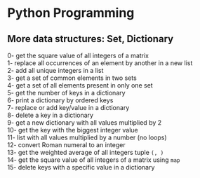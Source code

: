 <h1>Python Programming</h1>
<h2>More data structures: Set, Dictionary</h2>
0- get the square value of all integers of a matrix</br>
1- replace all occurrences of an element by another in a new list</br>
2- add all unique integers in a list</br>
3- get a set of common elements in two sets</br>
4- get a set of all elements present in only one set</br>
5- get the number of keys in a dictionary</br>
6- print a dictionary by ordered keys</br>
7- replace or add key/value in a dictionary</br>
8- delete a key in a dictionary</br>
9- get a new dictionary with all values multiplied by 2</br>
10- get the key with the biggest integer value</br>
11- list with all values multiplied by a number (no loops)</br>
12- convert Roman numeral to an integer</br>
13- get the weighted average of all integers tuple <code>(<score>, <weight>)</code></br>
14- get the square value of all integers of a matrix using <code>map</code></br>
15- delete keys with a specific value in a dictionary</br>
